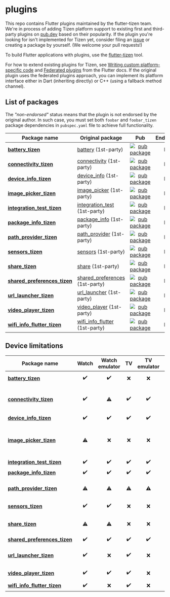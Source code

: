 # plugins

This repo contains Flutter plugins maintained by the flutter-tizen team. We're in process of adding Tizen platform support to existing first and third-party plugins on [pub.dev](https://pub.dev) based on their popularity. If the plugin you're looking for isn't implemented for Tizen yet, consider filing an [issue](../../issues) or creating a package by yourself. (We welcome your pull requests!)

To build Flutter applications with plugins, use the [flutter-tizen](https://github.com/flutter-tizen/flutter-tizen) tool.

For how to extend existing plugins for Tizen, see [Writing custom platform-specific code](https://flutter.dev/docs/development/platform-integration/platform-channels) and [Federated plugins](https://flutter.dev/docs/development/packages-and-plugins/developing-packages#federated-plugins) from the Flutter docs. If the original plugin uses the federated plugins approach, you can implement its platform interface either in Dart (inheriting directly) or C++ (using a fallback method channel).

## List of packages

The _"non-endorsed"_ status means that the plugin is not endorsed by the original author. In such case, you must set both `foobar` and `foobar_tizen` package dependencies in `pubspec.yaml` file to achieve full functionality.

| Package name | Original package | Pub | Endorsed |
|-|-|:-:|:-:|
| [**battery_tizen**](packages/battery) | [battery](https://github.com/flutter/plugins/tree/master/packages/battery) (1st-party) | [![pub package](https://img.shields.io/pub/v/battery_tizen.svg)](https://pub.dev/packages/battery_tizen) | No |
| [**connectivity_tizen**](packages/connectivity) | [connectivity](https://github.com/flutter/plugins/tree/master/packages/connectivity) (1st-party) | [![pub package](https://img.shields.io/pub/v/connectivity_tizen.svg)](https://pub.dev/packages/connectivity_tizen) | No |
| [**device_info_tizen**](packages/device_info) | [device_info](https://github.com/flutter/plugins/tree/master/packages/device_info) (1st-party) | [![pub package](https://img.shields.io/pub/v/device_info_tizen.svg)](https://pub.dev/packages/device_info_tizen) | No |
| [**image_picker_tizen**](packages/image_picker) | [image_picker](https://github.com/flutter/plugins/tree/master/packages/image_picker) (1st-party) | [![pub package](https://img.shields.io/pub/v/image_picker_tizen.svg)](https://pub.dev/packages/image_picker_tizen) | No |
| [**integration_test_tizen**](packages/integration_test) | [integration_test](https://github.com/flutter/flutter/tree/master/packages/integration_test) (1st-party) | [![pub package](https://img.shields.io/pub/v/integration_test_tizen.svg)](https://pub.dev/packages/integration_test_tizen) | No |
| [**package_info_tizen**](packages/package_info) | [package_info](https://github.com/flutter/plugins/tree/master/packages/package_info) (1st-party) | [![pub package](https://img.shields.io/pub/v/package_info_tizen.svg)](https://pub.dev/packages/package_info_tizen) | No |
| [**path_provider_tizen**](packages/path_provider) | [path_provider](https://github.com/flutter/plugins/tree/master/packages/path_provider) (1st-party) | [![pub package](https://img.shields.io/pub/v/path_provider_tizen.svg)](https://pub.dev/packages/path_provider_tizen) | No |
| [**sensors_tizen**](packages/sensors) | [sensors](https://github.com/flutter/plugins/tree/master/packages/sensors) (1st-party) | [![pub package](https://img.shields.io/pub/v/sensors_tizen.svg)](https://pub.dev/packages/sensors_tizen) | No |
| [**share_tizen**](packages/share) | [share](https://github.com/flutter/plugins/tree/master/packages/share) (1st-party) | [![pub package](https://img.shields.io/pub/v/share_tizen.svg)](https://pub.dev/packages/share_tizen) | No |
| [**shared_preferences_tizen**](packages/path_provider) | [shared_preferences](https://github.com/flutter/plugins/tree/master/packages/shared_preferences) (1st-party) | [![pub package](https://img.shields.io/pub/v/shared_preferences_tizen.svg)](https://pub.dev/packages/shared_preferences_tizen) | No |
| [**url_launcher_tizen**](packages/url_launcher) | [url_launcher](https://github.com/flutter/plugins/tree/master/packages/url_launcher) (1st-party) | [![pub package](https://img.shields.io/pub/v/url_launcher_tizen.svg)](https://pub.dev/packages/url_launcher_tizen) | No |
| [**video_player_tizen**](packages/video_player) | [video_player](https://github.com/flutter/plugins/tree/master/packages/video_player) (1st-party) | [![pub package](https://img.shields.io/pub/v/video_player_tizen.svg)](https://pub.dev/packages/video_player_tizen) | No |
| [**wifi_info_flutter_tizen**](packages/wifi_info_flutter) | [wifi_info_flutter](https://github.com/flutter/plugins/tree/master/packages/wifi_info_flutter) (1st-party) | [![pub package](https://img.shields.io/pub/v/wifi_info_flutter_tizen.svg)](https://pub.dev/packages/wifi_info_flutter_tizen) | No |

## Device limitations

| Package name | Watch | Watch emulator | TV | TV emulator | Remarks |
|-|:-:|:-:|:-:|:-:|-|
| [**battery_tizen**](packages/battery) | ✔️ | ✔️ | ❌ | ❌ | No battery |
| [**connectivity_tizen**](packages/connectivity) | ✔️ | ⚠️ | ✔️ | ✔️ | The return value is incorrect |
| [**device_info_tizen**](packages/device_info) | ✔️ | ✔️ | ✔️ | ✔️ |
| [**image_picker_tizen**](packages/image_picker) | ⚠️ | ❌ | ❌ | ❌ | No camera<br>No file manager app |
| [**integration_test_tizen**](packages/integration_test) | ✔️ | ✔️ | ✔️ | ✔️ |
| [**package_info_tizen**](packages/package_info) | ✔️ | ✔️ | ✔️ | ✔️ |
| [**path_provider_tizen**](packages/path_provider) | ⚠️ | ⚠️ | ⚠️ | ⚠️ | No external storage |
| [**sensors_tizen**](packages/sensors) | ✔️ | ✔️ | ❌ | ❌ | No hardware |
| [**share_tizen**](packages/share) | ⚠️ | ⚠️ | ❌ | ❌ | No SMS or e-mail app |
| [**shared_preferences_tizen**](packages/path_provider) | ✔️ | ✔️ | ✔️ | ✔️ |
| [**url_launcher_tizen**](packages/url_launcher) | ✔️ | ❌ | ✔️ | ❌ | No browser app |
| [**video_player_tizen**](packages/video_player) | ✔️ | ✔️ | ✔️ | ❌ | API limitation |
| [**wifi_info_flutter_tizen**](packages/wifi_info_flutter) | ✔️ | ❌ | ✔️ | ❌ |
